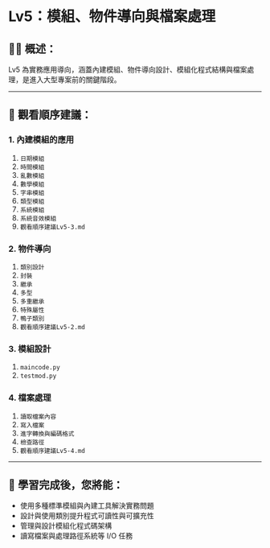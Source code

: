 # Lv5：模組、物件導向與檔案處理

## 👩‍💻 概述：

Lv5 為實務應用導向，涵蓋內建模組、物件導向設計、模組化程式結構與檔案處理，是進入大型專案前的關鍵階段。

---

## 👀 觀看順序建議：

### 1. 內建模組的應用

1. `日期模組`
2. `時間模組`
3. `亂數模組`
4. `數學模組`
5. `字串模組`
6. `類型模組`
7. `系統模組`
8. `系統音效模組`
9. `觀看順序建議Lv5-3.md`

### 2. 物件導向

1. `類別設計`
2. `封裝`
3. `繼承`
4. `多型`
5. `多重繼承`
6. `特殊屬性`
7. `鴨子類別`
8. `觀看順序建議Lv5-2.md`

### 3. 模組設計

1. `maincode.py`
2. `testmod.py`

### 4. 檔案處理

1. `讀取檔案內容`
2. `寫入檔案`
3. `進字轉換與編碼格式`
4. `檢查路徑`
5. `觀看順序建議Lv5-4.md`

---

## 🎯 學習完成後，您將能：

* 使用多種標準模組與內建工具解決實務問題
* 設計與使用類別提升程式可讀性與可擴充性
* 管理與設計模組化程式碼架構
* 讀寫檔案與處理路徑系統等 I/O 任務
